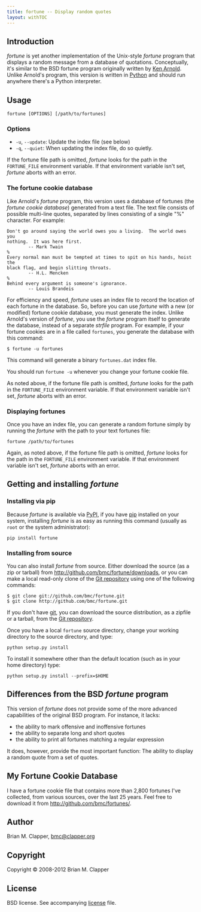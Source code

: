 ```yaml
---
title: fortune -- Display random quotes
layout: withTOC
---
```


## Introduction

*fortune* is yet another implementation of the Unix-style *fortune* program
that displays a random message from a database of quotations. Conceptually,
it's similar to the BSD fortune program originally written by [Ken Arnold][].
Unlike Arnold's program, this version is written in [Python][] and should
run anywhere there's a Python interpreter.

[Ken Arnold]: http://en.wikipedia.org/wiki/Ken_Arnold
[Python]: http://www.python.org/

## Usage

    fortune [OPTIONS] [/path/to/fortunes]

### Options

* `-u`, `--update`: Update the index file (see below)
* `-q`, `--quiet`: When updating the index file, do so quietly.

If the fortune file path is omitted, *fortune* looks for the path in the
`FORTUNE_FILE` environment variable. If that environment variable isn't set,
*fortune* aborts with an error.

### The fortune cookie database

Like Arnold's *fortune* program, this version uses a database of fortunes
(the *fortune cookie database*) generated from a text file. The text file
consists of possible multi-line quotes, separated by lines consisting of a
single "%" character. For example:

    Don't go around saying the world owes you a living.  The world owes you
    nothing.  It was here first.
            -- Mark Twain
    %
    Every normal man must be tempted at times to spit on his hands, hoist the
    black flag, and begin slitting throats.
            -- H.L. Mencken
    %
    Behind every argument is someone's ignorance.
            -- Louis Brandeis

For efficiency and speed, *fortune* uses an index file to record the
location of each fortune in the database. So, before you can use *fortune*
with a new (or modified) fortune cookie database, you must generate the
index. Unlike Arnold's version of *fortune*, you use the *fortune* program
itself to generate the database, instead of a separate *strfile* program.
For example, if your fortune cookies are in a file called `fortunes`, you
generate the database with this command:

    $ fortune -u fortunes

This command will generate a binary `fortunes.dat` index file.

You should run `fortune -u` whenever you change your fortune cookie file.

As noted above, if the fortune file path is omitted, *fortune* looks for
the path in the `FORTUNE_FILE` environment variable. If that environment
variable isn't set, *fortune* aborts with an error.

### Displaying fortunes

Once you have an index file, you can generate a random fortune simply by
running the *fortune* with the path to your text fortunes file:

    fortune /path/to/fortunes

Again, as noted above, if the fortune file path is omitted, *fortune* looks
for the path in the `FORTUNE_FILE` environment variable. If that
environment variable isn't set, *fortune* aborts with an error.

## Getting and installing *fortune*

### Installing via pip

Because *fortune* is available via [PyPI][], if you have [pip][] installed
on your system, installing *fortune* is as easy as running this command
(usually as `root` or the system administrator):

    pip install fortune

### Installing from source

You can also install *fortune* from source. Either download the source
(as a zip or tarball) from <http://github.com/bmc/fortune/downloads>, or
you can make a local read-only clone of the [Git repository][] using one of
the following commands:

    $ git clone git://github.com/bmc/fortune.git
    $ git clone http://github.com/bmc/fortune.git

If you don't have [git][], you can download the source distribution, as a
zipfile or a tarball, from the [Git repository][].

Once you have a local `fortune` source directory, change your working directory
to the source directory, and type:

    python setup.py install

To install it somewhere other than the default location (such as in your
home directory) type:

    python setup.py install --prefix=$HOME

## Differences from the BSD *fortune* program

This version of *fortune* does not provide some of the more advanced
capabilities of the original BSD program. For instance, it lacks:

* the ability to mark offensive and inoffensive fortunes
* the ability to separate long and short quotes
* the ability to print all fortunes matching a regular expression

It does, however, provide the most important function: The ability to
display a random quote from a set of quotes.

## My Fortune Cookie Database

I have a fortune cookie file that contains more than 2,800 fortunes I've
collected, from various sources, over the last 25 years. Feel free to
download it from <http://github.com/bmc/fortunes/>.

## Author

Brian M. Clapper, [bmc@clapper.org][]

## Copyright

Copyright &copy; 2008-2012 Brian M. Clapper

## License

BSD license. See accompanying [license][] file.

[license]: license.html
[pip]: http://pip-installer.org/
[PyPI]: http://pypi.python.org/pypi
[Git repository]: http://github.com/bmc/fortune.git
[bmc@clapper.org]: mailto:bmc@clapper.org
[git]: http://git-scm.com/
